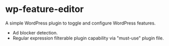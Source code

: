 # wp-feature-editor
A simple WordPress plugin to toggle and configure WordPress features.

<ul>
  <li>Ad blocker detection.</li>
  <li>Regular expression filterable plugin capability via "must-use" plugin file. </li>
</ul>
